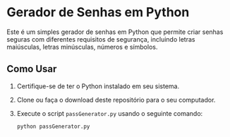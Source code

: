 # Gerador de Senhas em Python

Este é um simples gerador de senhas em Python que permite criar senhas seguras com diferentes requisitos de segurança, incluindo letras maiúsculas, letras minúsculas, números e símbolos.

## Como Usar

1. Certifique-se de ter o Python instalado em seu sistema.

2. Clone ou faça o download deste repositório para o seu computador.

3. Execute o script `passGenerator.py` usando o seguinte comando:

   ```bash
   python passGenerator.py
